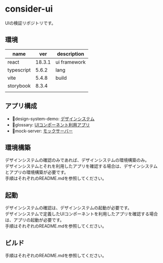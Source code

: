 # consider-ui

UIの検証リポジトリです。

## 環境

|name|ver|description|
|---|---|---|
|react|18.3.1|ui framework|
|typescript|5.6.2|lang|
|vite|5.4.8|build|
|storybook|8.3.4||
||||

## アプリ構成

* :file_folder:design-system-demo: [デザインシステム](./design-system-demo/README.md)
* :file_folder:glossary: [UIコンポーネント利用アプリ](./glossary/README.md)
* :file_folder:mock-server: [モックサーバー](./mock-server/README.md)

## 環境構築

デザインシステムの確認のみであれば、デザインシステムの環境構築のみ。  
デザインシステムとそれを利用したアプリを確認する場合は、デザインシステムとアプリの環境構築が必要です。  
手順はそれぞれのREADME.mdを参照してください。

## 起動

デザインシステムの確認は、デザインシステムの起動が必要です。  
デザインシステムで定義したUIコンポーネントを利用したアプリを確認する場合は、アプリの起動が必要です。  
手順はそれぞれのREADME.mdを参照してください。

## ビルド

手順はそれぞれのREADME.mdを参照してください。
